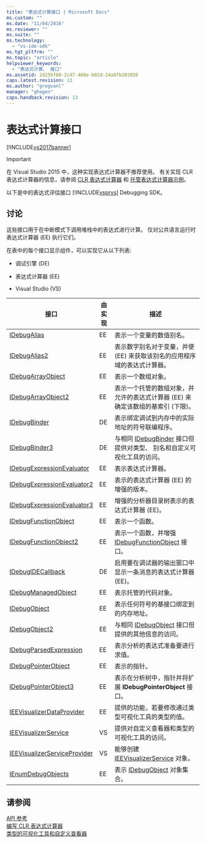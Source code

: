 ```yaml
---
title: "表达式计算接口 | Microsoft Docs"
ms.custom: ""
ms.date: "11/04/2016"
ms.reviewer: ""
ms.suite: ""
ms.technology: 
  - "vs-ide-sdk"
ms.tgt_pltfrm: ""
ms.topic: "article"
helpviewer_keywords: 
  - "表达式计算、 接口"
ms.assetid: 2d259f60-2cd7-460e-b02d-24a8fb202850
caps.latest.revision: 13
ms.author: "gregvanl"
manager: "ghogen"
caps.handback.revision: 13
---
```

# 表达式计算接口
[!INCLUDE[vs2017banner](../../../code-quality/includes/vs2017banner.md)]

> [!IMPORTANT]
>  在 Visual Studio 2015 中，这种实现表达式计算器不推荐使用。 有关实现 CLR 表达式计算器的信息，请参阅 [CLR 表达式计算器](https://github.com/Microsoft/ConcordExtensibilitySamples/wiki/CLR-Expression-Evaluators) 和 [托管表达式计算器示例](https://github.com/Microsoft/ConcordExtensibilitySamples/wiki/Managed-Expression-Evaluator-Sample)。  
  
 以下是中的表达式评估接口 [!INCLUDE[vsprvs](../../../code-quality/includes/vsprvs_md.md)] Debugging SDK。  
  
## 讨论  
 这些接口用于在中断模式下调用堆栈中的表达式进行计算。 仅对公共语言运行时表达式计算器 \(EE\) 执行它们。  
  
 在表中的每个接口显示组件，可以实现它从以下列表:  
  
-   调试引擎 \(DE\)  
  
-   表达式计算器 \(EE\)  
  
-   Visual Studio \(VS\)  
  
|接口|由实现|描述|  
|--------|---------|--------|  
|[IDebugAlias](../../../extensibility/debugger/reference/idebugalias.md)|EE|表示一个变量的数值别名。|  
|[IDebugAlias2](../../../extensibility/debugger/reference/idebugalias2.md)|EE|表示数字别名对于变量，并使 \(EE\) 来获取该别名的应用程序域的表达式计算器。|  
|[IDebugArrayObject](../../../extensibility/debugger/reference/idebugarrayobject.md)|EE|表示一个数组对象。|  
|[IDebugArrayObject2](../../../extensibility/debugger/reference/idebugarrayobject2.md)|EE|表示一个托管的数组对象，并允许的表达式计算器 \(EE\) 来确定该数组的基索引 \(下限\)。|  
|[IDebugBinder](../../../extensibility/debugger/reference/idebugbinder.md)|DE|表示绑定调试到内存中的实际地址的符号联编程序。|  
|[IDebugBinder3](../../../extensibility/debugger/reference/idebugbinder3.md)|DE|与相同 [IDebugBinder](../../../extensibility/debugger/reference/idebugbinder.md) 接口但提供对类型、 别名和自定义可视化工具的访问。|  
|[IDebugExpressionEvaluator](../../../extensibility/debugger/reference/idebugexpressionevaluator.md)|EE|表示表达式计算器。|  
|[IDebugExpressionEvaluator2](../../../extensibility/debugger/reference/idebugexpressionevaluator2.md)|EE|表示的表达式计算器 \(EE\) 的增强的版本。|  
|[IDebugExpressionEvaluator3](../../../extensibility/debugger/reference/idebugexpressionevaluator3.md)|EE|增强的分析器目录树表示的表达式计算器 \(EE\)。|  
|[IDebugFunctionObject](../../../extensibility/debugger/reference/idebugfunctionobject.md)|EE|表示一个函数。|  
|[IDebugFunctionObject2](../../../extensibility/debugger/reference/idebugfunctionobject2.md)|EE|表示一个函数，并增强 [IDebugFunctionObject](../../../extensibility/debugger/reference/idebugfunctionobject.md) 接口。|  
|[IDebugIDECallback](../../../extensibility/debugger/reference/idebugidecallback.md)|DE|启用要在调试器的输出窗口中显示一条消息的表达式计算器 \(EE\)。|  
|[IDebugManagedObject](../../../extensibility/debugger/reference/idebugmanagedobject.md)|EE|表示托管的代码对象。|  
|[IDebugObject](../../../extensibility/debugger/reference/idebugobject.md)|EE|表示任何符号的基接口绑定到的内存地址。|  
|[IDebugObject2](../../../extensibility/debugger/reference/idebugobject2.md)|EE|与相同 [IDebugObject](../../../extensibility/debugger/reference/idebugobject.md) 接口但提供的其他信息的访问。|  
|[IDebugParsedExpression](../../../extensibility/debugger/reference/idebugparsedexpression.md)|EE|表示分析的表达式准备要进行求值。|  
|[IDebugPointerObject](../../../extensibility/debugger/reference/idebugpointerobject.md)|EE|表示的指针。|  
|[IDebugPointerObject3](../../../extensibility/debugger/reference/idebugpointerobject3.md)|EE|表示在分析树中，指针并将扩展 **IDebugPointerObject** 接口。|  
|[IEEVisualizerDataProvider](../../../extensibility/debugger/reference/ieevisualizerdataprovider.md)|EE|提供的功能，若要修改通过类型可视化工具的类型的值。|  
|[IEEVisualizerService](../../../extensibility/debugger/reference/ieevisualizerservice.md)|VS|提供对自定义查看器和类型的可视化工具的访问。|  
|[IEEVisualizerServiceProvider](../../../extensibility/debugger/reference/ieevisualizerserviceprovider.md)|VS|能够创建 [IEEVisualizerService](../../../extensibility/debugger/reference/ieevisualizerservice.md) 对象。|  
|[IEnumDebugObjects](../../../extensibility/debugger/reference/ienumdebugobjects.md)|EE|表示 [IDebugObject](../../../extensibility/debugger/reference/idebugobject.md) 对象集合。|  
  
## 请参阅  
 [API 参考](../../../extensibility/debugger/reference/api-reference-visual-studio-debugging.md)   
 [编写 CLR 表达式计算器](../../../extensibility/debugger/writing-a-common-language-runtime-expression-evaluator.md)   
 [类型的可视化工具和自定义查看器](../../../extensibility/debugger/type-visualizer-and-custom-viewer.md)
